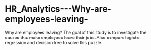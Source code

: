 # HR_Analytics---Why-are-employees-leaving-
Why are employees leaving?  The goal of this study is to investigate the causes that make employees leave their jobs. Also compare logistic regression and decision tree to solve this puzzle.
